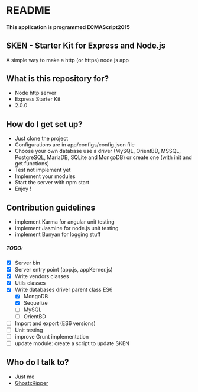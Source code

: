 # README

#### This application is programmed ECMAScript2015

## SKEN - Starter Kit for Express and Node.js

A simple way to make a http (or https) node js app

## What is this repository for?

- Node http server
- Express Starter Kit
- 2.0.0

## How do I get set up?

- Just clone the project
- Configurations are in app/configs/config.json file
- Choose your own database
  use a driver (MySQL, OrientBD, MSSQL, PostgreSQL, MariaDB, SQLite and MongoDB)
  or create one (with init and get functions)
- Test not implement yet
- Implement your modules
- Start the server with npm start
- Enjoy !

## Contribution guidelines

- implement Karma for angular unit testing
- implement Jasmine for node.js unit testing
- implement Bunyan for logging stuff

##### TODO:

  - [x] Server bin
  - [x] Server entry point (app.js, appKerner.js)
  - [x] Write vendors classes
  - [x] Utils classes
  - [x] Write databases driver parent class ES6
    - [x] MongoDB
    - [x] Sequelize
    - [ ] MySQL
    - [ ] OrientBD
  - [ ] Import and export (ES6 versions)
  - [ ] Unit testing
  - [ ] improve Grunt implementation
  - [ ] update module: create a script to update SKEN

## Who do I talk to?

- Just me
- [GhostxRipper](mailto:yann_ams@icloud.com)